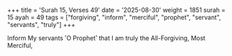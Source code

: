 +++
title = 'Surah 15, Verses 49'
date = '2025-08-30'
weight = 1851
surah = 15
ayah = 49
tags = ["forgiving", "inform", "merciful", "prophet", "servant", "servants", "truly"]
+++

Inform My servants ˹O Prophet˺ that I am truly the All-Forgiving, Most Merciful,